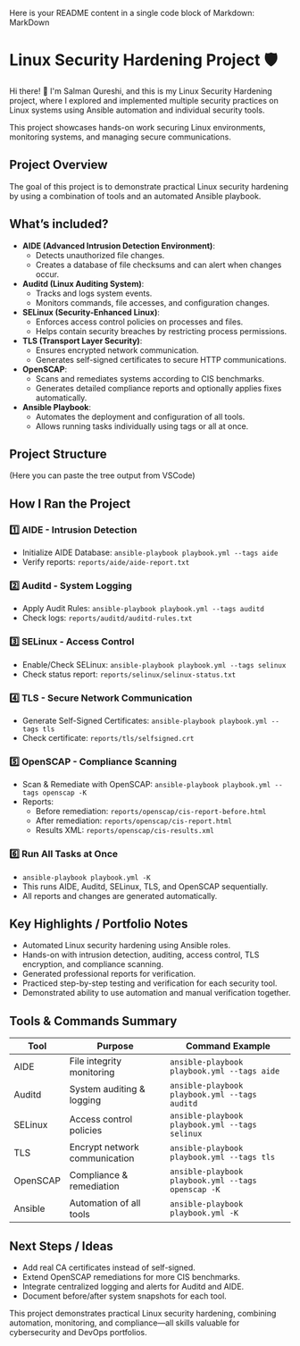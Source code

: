 Here is your README content in a single code block of Markdown:
MarkDown
# Linux Security Hardening Project 🛡️

Hi there! 👋 I'm Salman Qureshi, and this is my Linux Security Hardening project, where I explored and implemented multiple security practices on Linux systems using Ansible automation and individual security tools.

This project showcases hands-on work securing Linux environments, monitoring systems, and managing secure communications.

## Project Overview

The goal of this project is to demonstrate practical Linux security hardening by using a combination of tools and an automated Ansible playbook.

## What’s included?

* **AIDE (Advanced Intrusion Detection Environment)**: 
  * Detects unauthorized file changes.
  * Creates a database of file checksums and can alert when changes occur.
* **Auditd (Linux Auditing System)**: 
  * Tracks and logs system events.
  * Monitors commands, file accesses, and configuration changes.
* **SELinux (Security-Enhanced Linux)**: 
  * Enforces access control policies on processes and files.
  * Helps contain security breaches by restricting process permissions.
* **TLS (Transport Layer Security)**: 
  * Ensures encrypted network communication.
  * Generates self-signed certificates to secure HTTP communications.
* **OpenSCAP**: 
  * Scans and remediates systems according to CIS benchmarks.
  * Generates detailed compliance reports and optionally applies fixes automatically.
* **Ansible Playbook**: 
  * Automates the deployment and configuration of all tools.
  * Allows running tasks individually using tags or all at once.

## Project Structure

(Here you can paste the tree output from VSCode)

## How I Ran the Project

### 1️⃣ AIDE - Intrusion Detection

* Initialize AIDE Database: `ansible-playbook playbook.yml --tags aide`
* Verify reports: `reports/aide/aide-report.txt`

### 2️⃣ Auditd - System Logging

* Apply Audit Rules: `ansible-playbook playbook.yml --tags auditd`
* Check logs: `reports/auditd/auditd-rules.txt`

### 3️⃣ SELinux - Access Control

* Enable/Check SELinux: `ansible-playbook playbook.yml --tags selinux`
* Check status report: `reports/selinux/selinux-status.txt`

### 4️⃣ TLS - Secure Network Communication

* Generate Self-Signed Certificates: `ansible-playbook playbook.yml --tags tls`
* Check certificate: `reports/tls/selfsigned.crt`

### 5️⃣ OpenSCAP - Compliance Scanning

* Scan & Remediate with OpenSCAP: `ansible-playbook playbook.yml --tags openscap -K`
* Reports:
  + Before remediation: `reports/openscap/cis-report-before.html`
  + After remediation: `reports/openscap/cis-report.html`
  + Results XML: `reports/openscap/cis-results.xml`

### 6️⃣ Run All Tasks at Once

* `ansible-playbook playbook.yml -K`
* This runs AIDE, Auditd, SELinux, TLS, and OpenSCAP sequentially.
* All reports and changes are generated automatically.

## Key Highlights / Portfolio Notes

* Automated Linux security hardening using Ansible roles.
* Hands-on with intrusion detection, auditing, access control, TLS encryption, and compliance scanning.
* Generated professional reports for verification.
* Practiced step-by-step testing and verification for each security tool.
* Demonstrated ability to use automation and manual verification together.

## Tools & Commands Summary

| Tool | Purpose | Command Example |
| --- | --- | --- |
| AIDE | File integrity monitoring | `ansible-playbook playbook.yml --tags aide` |
| Auditd | System auditing & logging | `ansible-playbook playbook.yml --tags auditd` |
| SELinux | Access control policies | `ansible-playbook playbook.yml --tags selinux` |
| TLS | Encrypt network communication | `ansible-playbook playbook.yml --tags tls` |
| OpenSCAP | Compliance & remediation | `ansible-playbook playbook.yml --tags openscap -K` |
| Ansible | Automation of all tools | `ansible-playbook playbook.yml -K` |

## Next Steps / Ideas

* Add real CA certificates instead of self-signed.
* Extend OpenSCAP remediations for more CIS benchmarks.
* Integrate centralized logging and alerts for Auditd and AIDE.
* Document before/after system snapshots for each tool.

This project demonstrates practical Linux security hardening, combining automation, monitoring, and compliance—all skills valuable for cybersecurity and DevOps portfolios.

